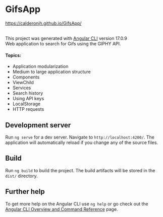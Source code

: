 # GifsApp

https://calderonjh.github.io/GifsApp/

<br>This project was generated with [Angular CLI](https://github.com/angular/angular-cli) version 17.0.9<br>
Web application to search for Gifs using the GIPHY API.<br>

#### Topics:
<ul>
<li>Application modularization</li>
<li>Medium to large application structure</li>
<li>Components</li>
<li>ViewChild</li>
<li>Services</li>
<li>Search history</li>
<li>Using API keys</li>
<li>LocalStorage</li>
<li>HTTP requests</li>
</ul>

## Development server

Run `ng serve` for a dev server. Navigate to `http://localhost:4200/`. The application will automatically reload if you change any of the source files.

## Build

Run `ng build` to build the project. The build artifacts will be stored in the `dist/` directory.

## Further help

To get more help on the Angular CLI use `ng help` or go check out the [Angular CLI Overview and Command Reference](https://angular.io/cli) page.
